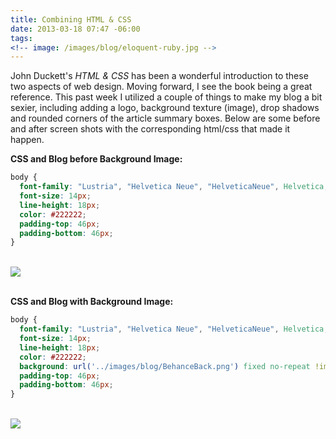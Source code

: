 ```yaml
---
title: Combining HTML & CSS
date: 2013-03-18 07:47 -06:00
tags:
<!-- image: /images/blog/eloquent-ruby.jpg -->
---
```



John Duckett's *HTML & CSS* has been a wonderful introduction to these two aspects of web design.  Moving forward, I see the book being a great reference.  This past week I utilized a couple of things to make my blog a bit sexier, including adding a logo, background texture (image), drop shadows and rounded corners of the article summary boxes.  Below are some before and after screen shots with the corresponding html/css that made it happen.


__CSS and Blog before Background Image:__

```css
body {
  font-family: "Lustria", "Helvetica Neue", "HelveticaNeue", Helvetica, sans-serif;
  font-size: 14px;
  line-height: 18px;
  color: #222222;
  padding-top: 46px;
  padding-bottom: 46px;
}
```
<br/>
<img src="/images/blog/Blog_Sans_BackG.jpg" />
<br/>
<br/>


__CSS and Blog with Background Image:__

```css
body {
  font-family: "Lustria", "Helvetica Neue", "HelveticaNeue", Helvetica, sans-serif;
  font-size: 14px;
  line-height: 18px;
  color: #222222;
  background: url('../images/blog/BehanceBack.png') fixed no-repeat !important;
  padding-top: 46px;
  padding-bottom: 46px;
}
```
<br/>
<img src="/images/blog/Blog_With_BackG.png" />

